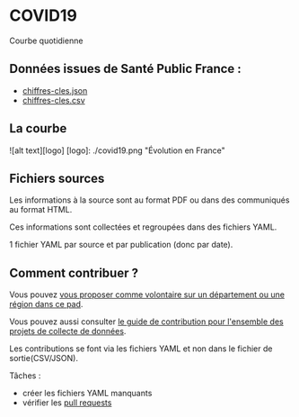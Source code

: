 # COVID19
Courbe quotidienne
## Données issues de Santé Public France :

- [chiffres-cles.json](https://github.com/opencovid19-fr/data/raw/master/dist/chiffres-cles.json)
- [chiffres-cles.csv](https://github.com/opencovid19-fr/data/raw/master/dist/chiffres-cles.csv)

## La courbe
![alt text][logo]
[logo]: ./covid19.png "Évolution en France"

<!---[logo]: https://github.com/adam-p/markdown-here/raw/master/src/common/images/icon48.png "Logo Title Text 2"
[./covid19.png]--->

## Fichiers sources

Les informations à la source sont au format PDF ou dans des communiqués au format HTML.

Ces informations sont collectées et regroupées dans des fichiers YAML.

1 fichier YAML par source et par publication (donc par date).

## Comment contribuer ?

Vous pouvez [vous proposer comme volontaire sur un département ou une région dans ce pad](https://semestriel.framapad.org/p/9fkg-opencovid19-frdata-volontaires?lang=fr).

Vous pouvez aussi consulter [le guide de contribution pour l'ensemble des projets de collecte de données](https://github.com/opencovid19-fr/comment-contribuer).

Les contributions se font via les fichiers YAML et non dans le fichier de sortie(CSV/JSON).

Tâches :

- créer les fichiers YAML manquants
- vérifier les [pull requests](https://github.com/opencovid19-fr/data/pulls)
